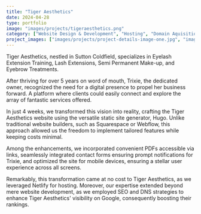 ```yaml
---
title: "Tiger Aesthetics"
date: 2024-04-28
type: portfolio
image: "images/projects/tigeraesthetics.png"
category: ["Website Design & Development", "Hosting", "Domain Aquisition"]
project_images: ["images/projects/project-details-image-one.jpg", "images/projects/project-details-image-two.jpg"]
---
```


Tiger Aesthetics, nestled in Sutton Coldfield, specializes in Eyelash Extension Training, Lash Extensions, Semi Permanent Make-up, and Eyebrow Treatments.

After thriving for over 5 years on word of mouth, Trixie, the dedicated owner, recognized the need for a digital presence to propel her business forward. A platform where clients could easily connect and explore the array of fantastic services offered.

In just 4 weeks, we transformed this vision into reality, crafting the Tiger Aesthetics website using the versatile static site generator, Hugo. Unlike traditional website builders, such as Squarespace or Webflow, this approach allowed us the freedom to implement tailored features while keeping costs minimal.

Among the enhancements, we incorporated convenient PDFs accessible via links, seamlessly integrated contact forms ensuring prompt notifications for Trixie, and optimized the site for mobile devices, ensuring a stellar user experience across all screens.

Remarkably, this transformation came at no cost to Tiger Aesthetics, as we leveraged Netlify for hosting. Moreover, our expertise extended beyond mere website development, as we employed SEO and DNS strategies to enhance Tiger Aesthetics' visibility on Google, consequently boosting their rankings.